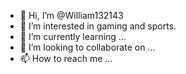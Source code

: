 - 👋 Hi, I’m @William132143
- 👀 I’m interested in gaming and sports.
- 🌱 I’m currently learning ...
- 💞️ I’m looking to collaborate on ...
- 📫 How to reach me ...

<!---
William132143/William132143 is a ✨ special ✨ repository because its `README.md` (this file) appears on your GitHub profile.
You can click the Preview link to take a look at your changes.
--->
